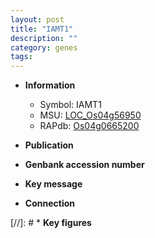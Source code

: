 ```yaml
---
layout: post
title: "IAMT1"
description: ""
category: genes
tags: 
---
```


* **Information**  
    + Symbol: IAMT1  
    + MSU: [LOC_Os04g56950](http://rice.uga.edu/cgi-bin/ORF_infopage.cgi?orf=LOC_Os04g56950)  
    + RAPdb: [Os04g0665200](http://rapdb.dna.affrc.go.jp/viewer/gbrowse_details/irgsp1?name=Os04g0665200)  

* **Publication**  

* **Genbank accession number**  

* **Key message**  

* **Connection**  

[//]: # * **Key figures**  


